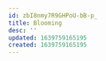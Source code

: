 ```yaml
---
id: zbI8nmy7R9GHPoU-bB-p_
title: Blooming
desc: ''
updated: 1639759165195
created: 1639759165195
---
```


